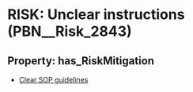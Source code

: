 # RISK: __Unclear instructions__ (PBN__Risk_2843)

## Property: has_RiskMitigation

* [Clear SOP guidelines](PBN__Mitigation_985)

